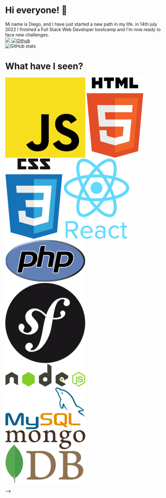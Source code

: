 # Hi everyone! 👋
Mi name is Diego, and I have just started a new path in my life.
in 14th july 2022 I finished a Full Stack Web Developer bootcamp and I'm now ready to face new challenges.\
![](https://visitor-badge.laobi.icu/badge?page_id=DiegoTMillan.DiegoTMillan)
[![Github](https://img.shields.io/github/followers/DiegoTMillan?label=Follow&style=social)](https://github.com/DiegoTMillan)\
![GitHub stats](https://github-readme-stats.vercel.app/api?username=DiegoTMillan&show_icons=true&theme=tokyonight)
# What have I seen?
![image info](./img/javascript-js.256x256.png) ![image info](./img/html5-original-wordmark.182x256.png) ![image info](./img/css3-original-wordmark.183x256.png) ![image info](./img/react-original-wordmark.210x256.png) ![image info](./img/php-original.256x135.png) ![image info](./img/file-type-light-symfony.256x256.png) ![image info](./img/nodejs-original-wordmark.256x72.png) ![image info](./img/mysql-original-wordmark.256x133.png) ![image info](./img/mongodb-icon.256x169.png)



<!-- - 🔭 I’m currently working on ...
- 🌱 I’m currently learning ...
- 👯 I’m looking to collaborate on ...
- 🤔 I’m looking for help with ...
- 💬 Ask me about ...
- 📫 How to reach me: ...
- 😄 Pronouns: ...
- ⚡ Fun fact: ...
--> -->
